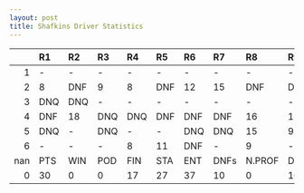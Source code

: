 ```yaml
---
layout: post 
title: Shafkins Driver Statistics
--- 
```


|     | R1   | R2   | R3   | R4   | R5   | R6   | R7   | R8     | R9   | R10   | R11   | R12   | Points   | Pos   |
|----:|:-----|:-----|:-----|:-----|:-----|:-----|:-----|:-------|:-----|:------|:------|:------|:---------|:------|
|   1 | -    | -    | -    | -    | -    | -    | -    | -      | -    | -     | -     | -     | 32.0     | 15.0  |
|   2 | 8    | DNF  | 9    | 8    | DNF  | 12   | 15   | DNF    | DNF  | DNQ   | 9     | 12    | nan      | nan   |
|   3 | DNQ  | DNQ  | -    | -    | -    | -    | -    | -      | -    | -     | -     | -     | nan      | nan   |
|   4 | DNF  | 18   | DNQ  | DNQ  | DNF  | DNF  | DNF  | 16     | 12   | DNF   | 4     | 13    | nan      | nan   |
|   5 | DNQ  | -    | DNQ  | -    | -    | DNQ  | DNQ  | 15     | 9    | -     | DNQ   | -     | nan      | nan   |
|   6 | -    | -    | -    | 8    | 11   | DNF  | -    | 9      | -    | nan   | nan   | nan   | nan      | nan   |
| nan | PTS  | WIN  | POD  | FIN  | STA  | ENT  | DNFs | N.PROF | DNQ  | %FIN  | PPR   | BST   | CHA      | RNK   |
|   0 | 30   | 0    | 0    | 17   | 27   | 37   | 10   | 0      | 10   | 62.96 | 0.81  | 4     | 0.0      | 36.0  |